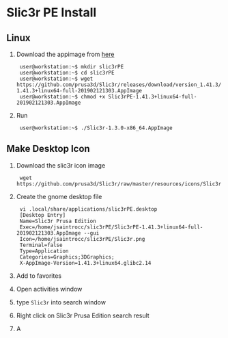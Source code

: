 
# Slic3r PE Install

## Linux
1. Download the appimage from [here](https://github.com/prusa3d/Slic3r/releases/tag/version_1.41.3)
    
        user@workstation:~$ mkdir slic3rPE
        user@workstation:~$ cd slic3rPE
        user@workstation:~$ wget https://github.com/prusa3d/Slic3r/releases/download/version_1.41.3/Slic3rPE-1.41.3+linux64-full-201902121303.AppImage
        user@workstation:~$ chmod +x Slic3rPE-1.41.3+linux64-full-201902121303.AppImage
2. Run

        user@workstation:~$ ./Slic3r-1.3.0-x86_64.AppImage

## Make Desktop Icon
1. Download the slic3r icon image

        wget https://github.com/prusa3d/Slic3r/raw/master/resources/icons/Slic3r.png

2. Create the gnome desktop file

        vi .local/share/applications/slic3rPE.desktop
        [Desktop Entry]
        Name=Slic3r Prusa Edition
        Exec=/home/jsaintrocc/slic3rPE/Slic3rPE-1.41.3+linux64-full-201902121303.AppImage --gui
        Icon=/home/jsaintrocc/slic3rPE/Slic3r.png
        Terminal=false
        Type=Application
        Categories=Graphics;3DGraphics;
        X-AppImage-Version=1.41.3+linux64.glibc2.14

3. Add to favorites

  1. Open activities window
  2. type `Slic3r` into search window
  3. Right click on Slic3r Prusa Edition search result
  4. A


<!--stackedit_data:
eyJoaXN0b3J5IjpbLTIxMDAzOTk3MzksMzk3MjQ5MTAsMzM5MD
M5MDE4LC0xMzUyMDgwODE5XX0=
-->